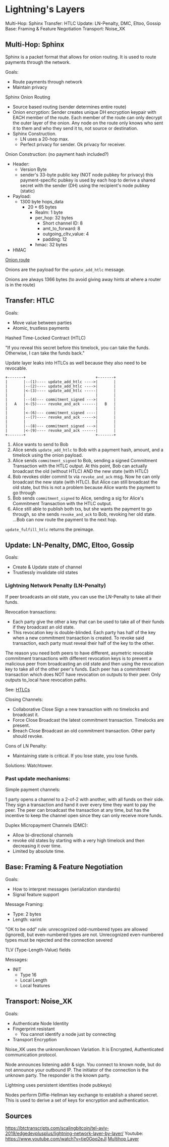 # Lightning's Layers

Multi-Hop: Sphinx
Transfer: HTLC
Update: LN-Penalty, DMC, Eltoo, Gossip
Base: Framing & Feature Negotiation
Transport: Noise_XK

## Multi-Hop: Sphinx

Sphinx is a packet format that allows for onion routing. It is used to route payments through the network.

Goals:
- Route payments through network
- Maintain privacy

Sphinx Onion Routing

- Source based routing (sender determines entire route)
- Onion encryption: Sender creates unique DH encryption keypair with EACH member of the route. Each member of the route can only decrypt the outer layer of the onion. Any node on the route only knows who sent it to them and who they send it to, not source or destination.
- Sphinx Construction.
    - LN uses a 20-hop max. 
    - Perfect privacy for sender. Ok privacy for receiver.


Onion Construction:  (no payment hash included?)
- Header:
    - Version Byte
    - sender's 33-byte public key (NOT node pubkey for privacy)
       this payment-specific pubkey is used by each hop to derive a shared secret with the sender (DH) using the recipient's node pubkey (static)
- Payload:
    - 1300 byte hops_data
        - 20 * 65 bytes 
            - Realm: 1 byte 
            - per_hop: 32 bytes
                - Short channel ID: 8
                - amt_to_forward: 8
                - outgoing_cltv_value: 4
                - padding: 12
            - hmac: 32 bytes
- HMAC

[Onion route](https://docs.google.com/presentation/d/1-eyceLlSmcLpbPJLzj6_CnVYQdo1AUP3y5XD716U-Lg/edit#slide=id.g5c52c589eb_4_1407)

Onions are the payload for the `update_add_htlc` message.

Onions are always 1366 bytes (to avoid giving away hints at where a router is in the route)

## Transfer: HTLC

Goals:
- Move value between parties
- Atomic, trustless payments

Hashed Time-Locked Contract (HTLC)

"If you reveal this secret before this timelock, you can take the funds. Otherwise, I can take the funds back."

Update layer leaks into HTLCs as well because they also need to be revocable. 

    +-------+                               +-------+
    |       |--(1)---- update_add_htlc ---->|       |
    |       |--(2)---- update_add_htlc ---->|       |
    |       |<-(3)---- update_add_htlc -----|       |
    |       |                               |       |
    |       |--(4)--- commitment_signed --->|       |
    |   A   |<-(5)---- revoke_and_ack ------|   B   |
    |       |                               |       |
    |       |<-(6)--- commitment_signed ----|       |
    |       |--(7)---- revoke_and_ack ----->|       |
    |       |                               |       |
    |       |--(8)--- commitment_signed --->|       |
    |       |<-(9)---- revoke_and_ack ------|       |
    +-------+                               +-------+

1. Alice wants to send to Bob
2. Alice sends `update_add_htlc` to Bob with a payment hash, amount, and a timelock using the onion payload. 
3. Alice sends `commitment_signed` to Bob, sending a signed Commitment Transaction with the HTLC output. At this point, Bob can actually broadcast the old (without HTLC) AND the new state (with HTLC)
4. Bob revokes older commit tx via `revoke_and_ack` msg. Now he can only broadcast the new state (with HTLC). But Alice can still broadcast the old state, but this is not a problem because Alice wants the payment to go through
5. Bob sends `commitment_signed` to Alice, sending a sig for Alice's Commitment Transaction with the HTLC output.
6. Alice still able to publish both txs, but she wants the payment to go through, so she sends `revoke_and_ack` to Bob, revoking her old state. 
...Bob can now route the payment to the next hop.

`update_fulfill_htlc` returns the preimage. 

## Update: LN-Penalty, DMC, Eltoo, Gossip

Goals:
- Create & Update state of channel 
- Trustlessly invalidate old states

### Lightning Network Penalty (LN-Penalty)

If peer broadcasts an old state, you can use the LN-Penalty to take all their funds.

Revocation transactions:
- Each party give the other a key that can be used to take all of their funds if they broadcast an old state.
- This revocation key is double-blinded. Each party has half of the key when a new commitment transaction is created. To revoke said transaction, each party must reveal their half of the key to the other. 

The reason you need both peers to have different, asymetric revocable commitment transactions with different revocation keys is to prevent a malicious peer from broadcasting an old state and then using the revocation key to take all of the other peer's funds. Each peer has a commitment transaction which does NOT have revocation on outputs to their peer. Only outputs to_local have revocation paths. 

See: [HTLCs](./htlc.md)

Closing Channels:

- Collaborative Close
    Sign a new transaction with no timelocks and broadcast it. 
- Force Close
    Broadcast the latest commitment transaction. Timelocks are present. 
- Breach Close
    Broadcast an old commitment transaction. Other party should revoke. 

Cons of LN Penalty: 
- Maintaining state is critical. If you lose state, you lose funds.

Solutions: Watchtower. 

### Past update mechanisms: 

Simple payment channels:

1 party opens a channel to a 2-of-2 with another, with all funds on their side. They sign a transaction and hand it over every time they want to pay the peer. The peer can broadcast the transaction at any time, but has the incentive to keep the channel open since they can only receive more funds. 

Duplex Micropayment Channels (DMC):
- Allow bi-directional channels
- revoke old states by starting with a very high timelock and then decreasing it over time. 
- Limited by absolute time. 

## Base: Framing & Feature Negotiation

Goals:
- How to interpret messages (serialization standards)
- Signal feature support 

Message Framing: 

- Type: 2 bytes
- Length: varint

"OK to be odd" rule: unrecognized odd-numbered types are allowed (ignored), but even-numbered types are not. Unrecognized even-numbered types must be rejected and the connection severed

TLV (Type-Length-Value) fields

Messages:

- INIT
    - Type 16
    - Local Length
    - Local features

## Transport: Noise_XK

Goals:
- Authenticate Node Identity
- Fingerprint resistant
    - You cannot identify a node just by connecting
- Transport Encryption

Noise_XK uses the unknown/known Variation. It is Encrypted, Authenticated communication protocol. 

Node announces listening addr & sign. You connect to known node, but do not announce your outbound IP. The initiator of the connection is the unknown party. The responder is the known party.

Lightning uses persistent identities (node pubkeys)

Nodes perform Diffie-Hellman key exchange to establish a shared secret. This is used to derive a set of keys for encryption and authentication.

## Sources

https://btctranscripts.com/scalingbitcoin/tel-aviv-2019/edgedevplusplus/lightning-network-layer-by-layer/
Youtube: https://www.youtube.com/watch?v=tie0Gpq2eJI
[Multihop Layer](https://btctranscripts.com/chaincode-labs/chaincode-residency/2019-06-24-rene-pickhardt-multihop-in-lightning/)
